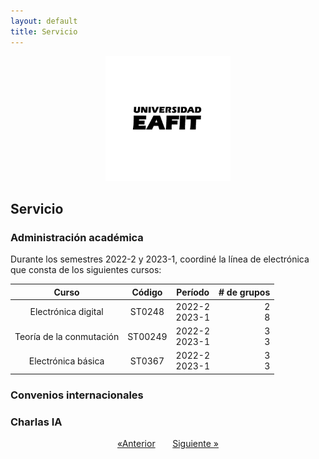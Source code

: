 ```yaml
---
layout: default
title: Servicio
---
```


<div align="center">
  <a href="https://github.com/othneildrew/Best-README-Template">
    <img src="Figs/logo-firma-2023.jpg" alt="Logo" width="200" height="200">
  </a>
</div>

## **Servicio**

### Administración académica

Durante los semestres 2022-2 y 2023-1, coordiné la línea de electrónica que consta de los siguientes cursos:

| Curso                       |     Código      |    Período            | # de grupos    |
| :----------------:          |     :---:       |     :------:          | ----:          |
| Electrónica digital         |      ST0248     |    2022-2 <br> 2023-1 | 2    <br> 8    |
| Teoría de la conmutación    |      ST00249    |    2022-2 <br> 2023-1 | 3 <br>    3    |
| Electrónica básica          |      ST0367     |    2022-2 <br> 2023-1 | 3 <br> 3       |

### Convenios internacionales

### Charlas IA

<div align="center">
    <a href="./Investigacion.html">&laquo;Anterior</a>
    &nbsp; &nbsp; &nbsp;
    <a href="./Informe.html">Siguiente &raquo;</a>
</div>


